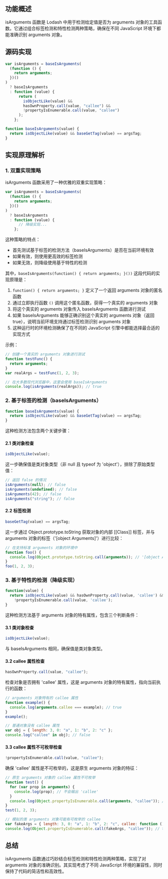 ## 功能概述

isArguments 函数是 Lodash 中用于检测给定值是否为 arguments 对象的工具函数。它通过组合标签检测和特性检测两种策略，确保在不同 JavaScript 环境下都能准确识别 arguments 对象。

## 源码实现

```js
var isArguments = baseIsArguments(
  (function () {
    return arguments;
  })()
)
  ? baseIsArguments
  : function (value) {
      return (
        isObjectLike(value) &&
        hasOwnProperty.call(value, "callee") &&
        !propertyIsEnumerable.call(value, "callee")
      );
    };

function baseIsArguments(value) {
  return isObjectLike(value) && baseGetTag(value) == argsTag;
}
```

## 实现原理解析

### 1. 双重实现策略

isArguments 函数采用了一种优雅的双重实现策略：

```js
var isArguments = baseIsArguments(
  (function () {
    return arguments;
  })()
)
  ? baseIsArguments
  : function (value) {
      // 降级实现...
    };
```

这种策略的特点：

- 首先测试基于标签的检测方法（baseIsArguments）是否在当前环境有效
- 如果有效，则使用更高效的标签检测
- 如果无效，则降级使用基于特性的检测

其中，`baseIsArguments(function() { return arguments; }())` 这段代码的实现原理是：

1. `function() { return arguments; }` 定义了一个返回 arguments 对象的匿名函数
2. 通过立即执行函数 `()` 调用这个匿名函数，获得一个真实的 arguments 对象
3. 将这个真实的 arguments 对象传入 baseIsArguments 函数进行测试
4. 如果 baseIsArguments 能够正确识别这个真实的 arguments 对象（返回 true），说明当前环境支持通过标签检测识别 arguments 对象
5. 这种运行时的环境检测确保了在不同的 JavaScript 引擎中都能选择最合适的实现方式

示例：

```js
// 创建一个真实的 arguments 对象进行测试
function testFunc() {
  return arguments;
}
var realArgs = testFunc(1, 2, 3);

// 在大多数现代浏览器中，这里会使用 baseIsArguments
console.log(isArguments(realArgs)); // true
```

### 2. 基于标签的检测（baseIsArguments）

```js
function baseIsArguments(value) {
  return isObjectLike(value) && baseGetTag(value) == argsTag;
}
```

这种检测方法包含两个关键步骤：

#### 2.1 类对象检查

```js
isObjectLike(value);
```

这一步确保值是类对象类型（非 null 且 typeof 为 'object'），排除了原始类型值：

```js
// 返回 false 的情况
isArguments(null); // false
isArguments(undefined); // false
isArguments(42); // false
isArguments("string"); // false
```

#### 2.2 标签检测

```js
baseGetTag(value) == argsTag;
```

这一步通过 Object.prototype.toString 获取对象的内部 [[Class]] 标签，并与 arguments 对象的标签（'[object Arguments]'）进行比较：

```js
// 在支持标准 arguments 对象的环境中
function foo() {
  console.log(Object.prototype.toString.call(arguments)); // '[object Arguments]'
}
foo(1, 2, 3);
```

### 3. 基于特性的检测（降级实现）

```js
function(value) {
  return isObjectLike(value) && hasOwnProperty.call(value, 'callee') &&
    !propertyIsEnumerable.call(value, 'callee');
}
```

这种检测方法基于 arguments 对象的特有属性，包含三个判断条件：

#### 3.1 类对象检查

```js
isObjectLike(value);
```

与 baseIsArguments 相同，确保值是类对象类型。

#### 3.2 callee 属性检查

```js
hasOwnProperty.call(value, "callee");
```

检查对象是否拥有 'callee' 属性，这是 arguments 对象的特有属性，指向当前执行的函数：

```js
// arguments 对象特有的 callee 属性
function example() {
  console.log(arguments.callee === example); // true
}
example();

// 普通对象没有 callee 属性
var obj = { length: 3, 0: "a", 1: "b", 2: "c" };
console.log("callee" in obj); // false
```

#### 3.3 callee 属性不可枚举检查

```js
!propertyIsEnumerable.call(value, "callee");
```

确保 'callee' 属性是不可枚举的，这是原生 arguments 对象的特征：

```js
// 原生 arguments 对象的 callee 属性不可枚举
function test() {
  for (var prop in arguments) {
    console.log(prop); // 不会输出 'callee'
  }
  console.log(Object.propertyIsEnumerable.call(arguments, "callee")); // false
}
test(1, 2, 3);

// 模拟的类 arguments 对象可能有可枚举的 callee
var fakeArgs = { length: 3, 0: "a", 1: "b", 2: "c", callee: function () {} };
console.log(Object.propertyIsEnumerable.call(fakeArgs, "callee")); // true
```

## 总结

isArguments 函数通过巧妙结合标签检测和特性检测两种策略，实现了对 arguments 对象的准确识别。其实现考虑了不同 JavaScript 环境的兼容性，同时保持了代码的简洁性和高效性。
